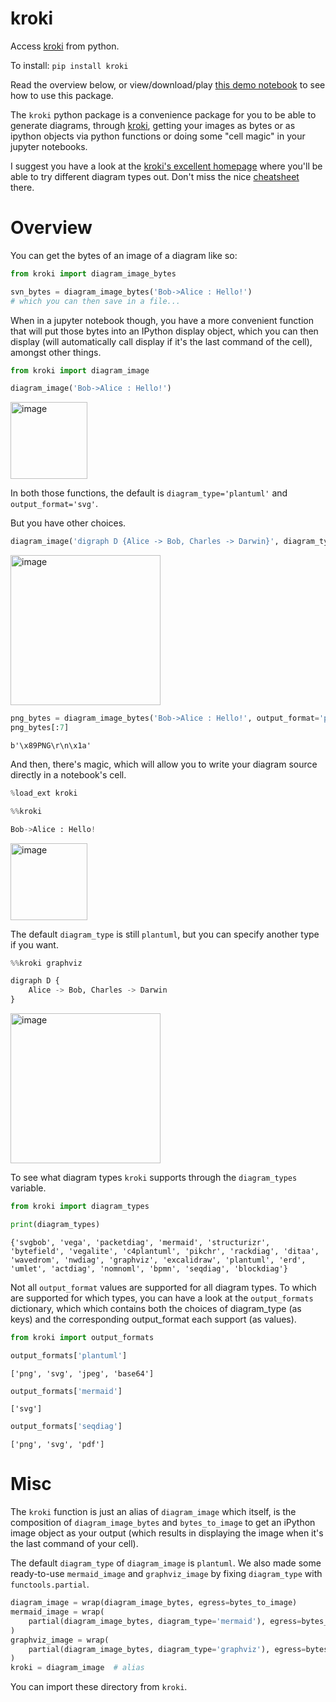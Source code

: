 # kroki

Access [kroki](https://kroki.io/) from python. 

To install:	```pip install kroki```

Read the overview below, or
view/download/play [this demo notebook](https://github.com/thorwhalen/kroki/blob/main/misc/kroki%20demo.ipynb) 
to see how to use this package.

The `kroki` python package is a convenience package for you to be able to generate diagrams, 
through [kroki](https://kroki.io/), getting your images as bytes or as ipython objects via python 
functions or doing some "cell magic" in your jupyter notebooks.

I suggest you have a look at the [kroki's excellent homepage](https://kroki.io/) 
where you'll be able to try different diagram types out. 
Don't miss the nice [cheatsheet](https://kroki.io/assets/kroki_cheatsheet_20210515_v1.1_EN.pdf) there.


# Overview

You can get the bytes of an image of a diagram like so:

```python
from kroki import diagram_image_bytes

svn_bytes = diagram_image_bytes('Bob->Alice : Hello!')
# which you can then save in a file...
```

When in a jupyter notebook though, you have a more convenient function that will put those bytes into an IPython display object, which you can then display (will automatically call display if it's the last command of the cell), amongst other things.


```python
from kroki import diagram_image

diagram_image('Bob->Alice : Hello!')
```

<img width="123" alt="image" src="https://user-images.githubusercontent.com/1906276/211854316-501ec323-bd26-4428-a722-2fa200bfbea3.png">


In both those functions, the default is `diagram_type='plantuml'` and `output_format='svg'`.

But you have other choices.


```python
diagram_image('digraph D {Alice -> Bob, Charles -> Darwin}', diagram_type='graphviz')
```

<img width="240" alt="image" src="https://user-images.githubusercontent.com/1906276/212101184-376b2565-c241-4bcb-81f9-50c1eb538675.png">


```python
png_bytes = diagram_image_bytes('Bob->Alice : Hello!', output_format='png')
png_bytes[:7]
```


    b'\x89PNG\r\n\x1a'


And then, there's magic, which will allow you to write your diagram source directly in a notebook's cell.


```python
%load_ext kroki
```


```python
%%kroki

Bob->Alice : Hello!
```

<img width="123" alt="image" src="https://user-images.githubusercontent.com/1906276/211854316-501ec323-bd26-4428-a722-2fa200bfbea3.png">


The default `diagram_type` is still `plantuml`, but you can specify another type if you want.


```python
%%kroki graphviz

digraph D {
    Alice -> Bob, Charles -> Darwin
}
```

<img width="240" alt="image" src="https://user-images.githubusercontent.com/1906276/212101184-376b2565-c241-4bcb-81f9-50c1eb538675.png">


To see what diagram types `kroki` supports through the `diagram_types` variable.


```python
from kroki import diagram_types

print(diagram_types)
```

    {'svgbob', 'vega', 'packetdiag', 'mermaid', 'structurizr', 'bytefield', 'vegalite', 'c4plantuml', 'pikchr', 'rackdiag', 'ditaa', 'wavedrom', 'nwdiag', 'graphviz', 'excalidraw', 'plantuml', 'erd', 'umlet', 'actdiag', 'nomnoml', 'bpmn', 'seqdiag', 'blockdiag'}


Not all `output_format` values are supported for all diagram types. To which are supported for which types, you can have a look at the `output_formats` dictionary, which which contains both the choices of diagram_type (as keys) and the corresponding output_format each support (as values).


```python
from kroki import output_formats

output_formats['plantuml']
```


    ['png', 'svg', 'jpeg', 'base64']


```python
output_formats['mermaid']
```



    ['svg']




```python
output_formats['seqdiag']
```


    ['png', 'svg', 'pdf']



# Misc

The `kroki` function is just an alias of `diagram_image` which itself, is the composition of `diagram_image_bytes` and `bytes_to_image` to get an iPython image object as your output (which results in displaying the image when it's the last command of your cell). 

The default `diagram_type` of `diagram_image` is `plantuml`. 
We also made some ready-to-use `mermaid_image` and `graphviz_image` by fixing `diagram_type` with `functools.partial`. 

```python
diagram_image = wrap(diagram_image_bytes, egress=bytes_to_image)
mermaid_image = wrap(
    partial(diagram_image_bytes, diagram_type='mermaid'), egress=bytes_to_image
)
graphviz_image = wrap(
    partial(diagram_image_bytes, diagram_type='graphviz'), egress=bytes_to_image
)
kroki = diagram_image  # alias
```

You can import these directory from `kroki`.
